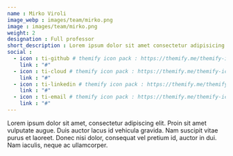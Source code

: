 ```yaml
---
name : Mirko Viroli
image_webp : images/team/mirko.png
image : images/team/mirko.png
weight: 2
designation : Full professor
short_description : Lorem ipsum dolor sit amet consectetur adipisicing elit. Aspernatur necessitatibus ullam, culpa odio.
social :
  - icon : ti-github # themify icon pack : https://themify.me/themify-icons
    link : "#"
  - icon : ti-cloud # themify icon pack : https://themify.me/themify-icons
    link : "#"
  - icon : ti-linkedin # themify icon pack : https://themify.me/themify-icons
    link : "#"
  - icon : ti-email # themify icon pack : https://themify.me/themify-icons
    link : "#"
---
```


Lorem ipsum dolor sit amet, consectetur adipiscing elit. Proin sit amet vulputate augue. Duis auctor lacus id vehicula gravida. Nam suscipit vitae purus et laoreet.
Donec nisi dolor, consequat vel pretium id, auctor in dui. Nam iaculis, neque ac ullamcorper.
